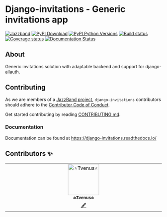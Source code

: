 # Django-invitations - Generic invitations app

[![Jazzband](https://jazzband.co/static/img/badge.svg)](https://jazzband.co/)
[![PyPI Download](https://img.shields.io/pypi/v/django-invitations.svg)](https://pypi.python.org/pypi/django-invitations)
[![PyPI Python Versions](https://img.shields.io/pypi/pyversions/django-invitations.svg)](https://pypi.python.org/pypi/django-invitations)
[![Build status](https://github.com/jazzband/django-invitations/actions/workflows/test.yml/badge.svg)](https://github.com/jazzband/django-invitations/actions/workflows/test.yml)
[![Coverage status](https://codecov.io/gh/jazzband/django-invitations/branch/master/graph/badge.svg?token=xxufPt4r3I)](https://codecov.io/gh/jazzband/django-invitations)
[![Documentation Status](https://readthedocs.org/projects/django-invitations/badge/?version=latest)](https://django-invitations.readthedocs.io/en/latest/?badge=latest)

## About

Generic invitations solution with adaptable backend and support for django-allauth.

## Contributing

As we are members of a [JazzBand project](https://jazzband.co/projects), `django-invitations` contributors should adhere to the [Contributor Code of Conduct](https://jazzband.co/about/conduct).

Get started contributing by reading [CONTRIBUTING.md](CONTRIBUTING.md).

### Documentation

Documentation can be found at https://django-invitations.readthedocs.io/

## Contributors ✨
 <table>
  <tbody>
    <tr>
      <td align="center" valign="top" width="14.28%"><a href="https://github.com/Tvenus"><img src="https://avatars.githubusercontent.com/u/156801994?s=400&u=89e9792d10923112e1bc8bf852ce03cd30f8bd30&v=4" width="100px;" alt="⭐Tvenus⭐"/><br /><sub><b>⭐Tvenus⭐</b></sub></a><br /><a href="#content-Tvenus" title="Content">🖋</a></td>
    </tr>
  </tbody>
</table>
